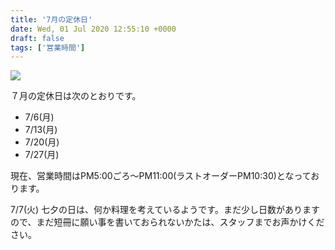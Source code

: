 ```yaml
---
title: '7月の定休日'
date: Wed, 01 Jul 2020 12:55:10 +0000
draft: false
tags: ['営業時間']
---
```


![](/images/2020/07/DSC_1392-1024x576.jpg)

７月の定休日は次のとおりです。

*   7/6(月)
*   7/13(月)
*   7/20(月)
*   7/27(月)

現在、営業時間はPM5:00ごろ〜PM11:00(ラストオーダーPM10:30)となっております。

7/7(火) 七夕の日は、何か料理を考えているようです。まだ少し日数がありますので、まだ短冊に願い事を書いておられないかたは、スタッフまでお声かけください。